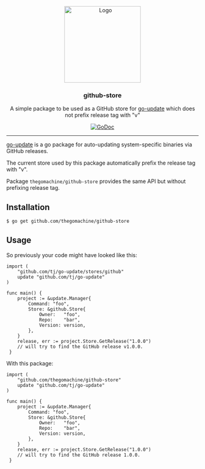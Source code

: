 <p align="center">
    <img src="https://user-images.githubusercontent.com/8983173/42808440-9fb27048-89b3-11e8-9be1-22b1031dec9a.png" alt="Logo" width="200" height="200" />
</p>
<h3 align="center">github-store</h3>
<p align="center">A simple package to be used as a GitHub store for <a href="https://github.com/tj/go-update">go-update</a> which does not prefix release tag with "v"</p>
<p align="center">
    <a href="https://godoc.org/github.com/thegomachine/github-store">
        <img src="https://godoc.org/github.com/thegomachine/github-store?status.svg" alt="GoDoc">
    </a>
</p>

---

[go-update](https://github.com/tj/go-update) is a go package for auto-updating system-specific binaries via GitHub releases.

The current store used by this package automatically prefix the release tag with "v". 

Package `thegomachine/github-store` provides the same API but without prefixing release tag.

## Installation

```bash
$ go get github.com/thegomachine/github-store
```

## Usage

So previously your code might have looked like this:

```golang
import (
    "github.com/tj/go-update/stores/github"
    update "github.com/tj/go-update"
)

func main() {
    project := &update.Manager{
		Command: "foo",
		Store: &github.Store{
			Owner:   "foo",
			Repo:    "bar",
			Version: version,
		},
    }
    release, err := project.Store.GetRelease("1.0.0")
    // will try to find the GitHub release v1.0.0.
 }
```

With this package:

```golang
import (
    "github.com/thegomachine/github-store"
    update "github.com/tj/go-update"
)

func main() {
    project := &update.Manager{
		Command: "foo",
		Store: &github.Store{
			Owner:   "foo",
			Repo:    "bar",
			Version: version,
		},
    }
    release, err := project.Store.GetRelease("1.0.0")
    // will try to find the GitHub release 1.0.0.
 }
```